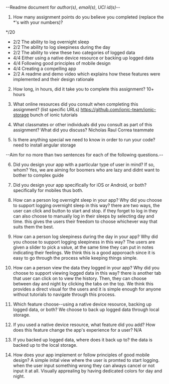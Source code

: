--Readme document for *author(s)*, *email(s)*, *UCI id(s)*--

1. How many assignment points do you believe you completed (replace the *'s with your numbers)?

*/20
- 2/2 The ability to log overnight sleep
- 2/2 The ability to log sleepiness during the day
- 2/2 The ability to view these two categories of logged data
- 4/4 Either using a native device resource or backing up logged data
- 4/4 Following good principles of mobile design
- 4/4 Creating a compelling app
- 2/2 A readme and demo video which explains how these features were implemented and their design rationale

2. How long, in hours, did it take you to complete this assignment?
10+ hours


3. What online resources did you consult when completing this assignment? (list specific URLs)
https://github.com/ionic-team/ionic-storage
bunch of ionic tutorials 


4. What classmates or other individuals did you consult as part of this assignment? What did you discuss?
Nicholas Raul Correa teammate


5. Is there anything special we need to know in order to run your code?
need to install angular storage


--Aim for no more than two sentences for each of the following questions.--


6. Did you design your app with a particular type of user in mind? If so, whom?
Yes, we are aiming for boomers who are lazy and didnt want to bother to complex guide 


7. Did you design your app specifically for iOS or Android, or both?
specifically for mobiles thus both.


8. How can a person log overnight sleep in your app? Why did you choose to support logging overnight sleep in this way?
there are two ways, the user can click and button to start and stop. if they forget to log in they can also choose to manually log in their sleeps by selecting day and time. this gives the users their freedom to choose whichever way that suits them the best. 


9. How can a person log sleepiness during the day in your app? Why did you choose to support logging sleepiness in this way?
The users are given a slider to pick a value, at the same time they can put in notes indicating their feelings. We think this is a good apporoach since it is easy to go through the process while keeping things simple. 


10. How can a person view the data they logged in your app? Why did you choose to support viewing logged data in this way?
there is another tab that user can click on to view the history. Then, they can choose between day and night by clicking the tabs on the top. We think this provides a direct visual for the users and it is simple enough for anyone without tutorials to navigate through this process. 


11. Which feature choose--using a native device resource, backing up logged data, or both?
We choose to back up logged data through local storage.


12. If you used a native device resource, what feature did you add? How does this feature change the app's experience for a user?
N/A


13. If you backed up logged data, where does it back up to?
the data is backed up to the local storage.

14. How does your app implement or follow principles of good mobile design?
A simple inital view where the user is promted to start logging.
when the user input something wrong they can always cancel or not input it at all. 
Visually apprealing by having dedicated colors for day and night. 
